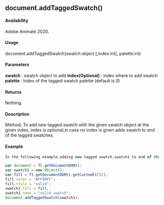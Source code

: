 ## document.addTaggedSwatch()

#### Availability

Adobe Animate 2020.

#### Usage

document.addTaggedSwatch(swatch:object [,index:int], palette:int)

#### Parameters

**swatch** : swatch object to add 
**index(Optional)** : index where to add swatch
**palette** : Index of the tagged swatch palette (default is 0)

#### Returns

Nothing.

#### Description

Method; To add new tagged swatch with the given swatch object at the given index, index is optional,in case no index is given adds swatch to end of the tagged swatches.

#### Example

```javascript
In the following example,adding new tagged swatch,swatch1 to end of the tagged swatches.

var document = fl.getDocumentDOM();
var swatch1 = new Object();
var fill = fl.getDocumentDOM().getCustomFill();
fill.color = "#FF00FF";
fill.style = "solid";
swatch1.fill = fill;
swatch1.name = "solid_swatch";
document.addTaggedSwatch(swatch1);

```

